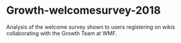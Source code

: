 # Growth-welcomesurvey-2018
Analysis of the welcome survey shown to users registering on wikis collaborating with the Growth Team at WMF.
